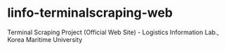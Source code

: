 linfo-terminalscraping-web
==========================

Terminal Scraping Project (Official Web Site) - Logistics Information Lab., Korea Maritime University
